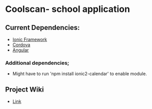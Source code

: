 # Coolscan- school application

## Current Dependencies:
- [Ionic Framework](https://ionicframework.com/docs/)
- [Cordova](https://cordova.apache.org/)
- [Angular](https://angular.io/cli)
### Additional dependencies;
- Might have to run 'npm install ionic2-calendar' to enable module.

## Project Wiki
- [Link](https://github.com/Team2-CSCI150/Project/wiki)
